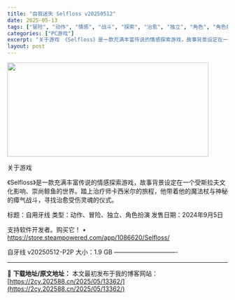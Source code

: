 ```yaml
---
title: "自我迷失 Selfloss v20250512"
date: 2025-05-13
tags: ["冒险", "动作", "情感", "战斗", "探索", "治愈", "独立", "角色", "角色扮演", "软件"]
categories: ["PC游戏"]
excerpt: "关于游戏 《Selfloss》是一款充满丰富传说的情感探索游戏，故事背景设定在一个受斯拉夫文化影响、崇尚鲸鱼的世界。踏上治疗师卡西米尔的旅程，他带着他的魔法杖与神秘的瘴气战斗，寻找治愈受伤灵魂的仪式。 标题：自用牙线 类型：动作、冒险、独立、角色扮演 发售日期：2024年9月5日 支持软件开发者。购&hellip;"
layout: post
---
```


<img src="https://2cy.202588.cn/wp-content/uploads/2025/05/2025051303085083.webp" alt="" width="460" height="215" class="aligncenter size-full wp-image-13341" />

关于游戏

《Selfloss》是一款充满丰富传说的情感探索游戏，故事背景设定在一个受斯拉夫文化影响、崇尚鲸鱼的世界。踏上治疗师卡西米尔的旅程，他带着他的魔法杖与神秘的瘴气战斗，寻找治愈受伤灵魂的仪式。

标题：自用牙线
类型：动作、冒险、独立、角色扮演
发售日期：2024年9月5日

支持软件开发者。购买它！
• https://store.steampowered.com/app/1086620/Selfloss/

自牙线 v20250512-P2P
大小：1.9 GB
——————————- 

---
📖 **下载地址/原文地址：** 本文最初发布于我的博客网站：[https://2cy.202588.cn/2025/05/13362/](https://2cy.202588.cn/2025/05/13362/)
